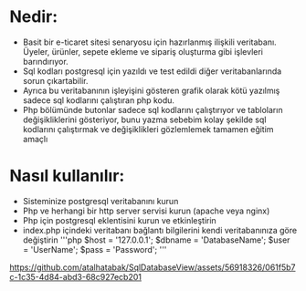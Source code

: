 # Nedir:

* Basit bir e-ticaret sitesi senaryosu için hazırlanmış ilişkili veritabanı. Üyeler, ürünler, sepete ekleme ve sipariş oluşturma gibi işlevleri barındırıyor.
* Sql kodları postgresql için yazıldı ve test edildi diğer veritabanlarında sorun çıkartabilir.
* Ayrıca bu veritabanının işleyişini gösteren grafik olarak kötü yazılmış sadece sql kodlarını çalıştıran php kodu.
* Php bölümünde butonlar sadece sql kodlarını çalıştırıyor ve tabloların değişikliklerini gösteriyor, bunu yazma sebebim kolay şekilde sql kodlarını çalıştırmak ve değişiklikleri gözlemlemek tamamen eğitim amaçlı

# Nasıl kullanılır:
* Sisteminize postgresql veritabanını kurun
* Php ve herhangi bir http server servisi kurun (apache veya nginx)
* Php için postgresql eklentisini kurun ve etkinleştirin
* index.php içindeki veritabanı bağlantı bilgilerini kendi veritabanınıza göre değiştirin
'''php
  $host = '127.0.0.1';
  $dbname = 'DatabaseName';
  $user = 'UserName';
  $pass = 'Password';
'''



https://github.com/atalhatabak/SqlDatabaseView/assets/56918326/061f5b7c-1c35-4d84-abd3-68c927ecb201

